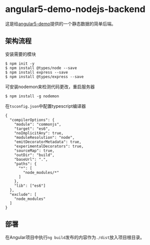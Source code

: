 # angular5-demo-nodejs-backend

这是给[angular5-demo](https://github.com/shellqiqi/angular5-demo)提供的一个静态数据的简单后端。

## 架构流程

安装需要的模块

```
$ npm init -y
$ npm install @types/node --save
$ npm install express --save
$ npm install @types/express --save
```

可安装nodemon来检测代码更改，重启服务器

```
$ npm install -g nodemon
```

在`tsconfig.json`中配置typescript编译器

```
{
  "compilerOptions": {
    "module": "commonjs",
    "target": "es6",
    "noImplicitAny": true,
    "moduleResolution": "node",
    "emitDecoratorMetadata": true,
    "experimentalDecorators": true,
    "sourceMap": true,
    "outDir": "build",
    "baseUrl": ".",
    "paths": {
      "*": [
        "node_modules/*"
      ]
    },
    "lib": ["es6"]
  },
  "exclude": [
    "node_modules"
  ]
}
```

## 部署

在Angular项目中执行`ng build`发布的内容作为`./dist`放入项目根目录。
